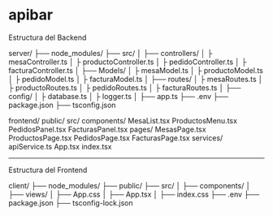 # apibar

Estructura del Backend

server/
├── node_modules/
├── src/
│   ├── controllers/
│   ├      mesaController.ts
│   ├      productoController.ts
│   ├      pedidoController.ts
│   ├      facturaController.ts
│   ├── Models/
│   ├      mesaModel.ts
│   ├      productoModel.ts
│   ├      pedidoModel.ts
│   ├      facturaModel.ts
│   ├── routes/
│   ├      mesaRoutes.ts
│   ├      productoRoutes.ts
│   ├      pedidoRoutes.ts
│   ├      facturaRoutes.ts
│   ├── config/
│   ├      database.ts
│   ├      logger.ts
│   ├── app.ts
├── .env
├── package.json
├── tsconfig.json



    
frontend/
  public/
  src/
    components/
      MesaList.tsx
      ProductosMenu.tsx
      PedidosPanel.tsx
      FacturasPanel.tsx
    pages/
      MesasPage.tsx
      ProductosPage.tsx
      PedidosPage.tsx
      FacturasPage.tsx
    services/
      apiService.ts
    App.tsx
    index.tsx





--------------------------------------




Estructura del Frontend

client/
├── node_modules/
├── public/
├── src/
│   ├── components/
│   ├── views/
│   ├── App.css
│   ├── App.tsx
│   ├── index.css
├── .env
├── package.json
├── tsconfig-lock.json